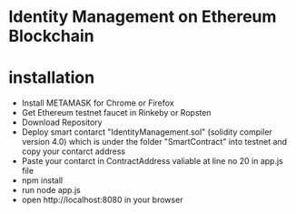 # Identity Management on Ethereum Blockchain

# installation
<ul>
    <li>Install METAMASK for Chrome or Firefox </li>
    <li>Get Ethereum testnet faucet in Rinkeby or Ropsten </li>
    <li>Download Repository</li>
    <li>Deploy smart contarct "IdentityManagement.sol" (solidity compiler version 4.0)  which is under the folder "SmartContract" into testnet and copy your contarct address</li>
    <li>Paste your contarct in ContractAddress valiable at line no 20 in app.js file</li>
    <li>npm install</li>
    <li>run node app.js</li>
    <li>open http://localhost:8080 in your browser</li>
</ul>
